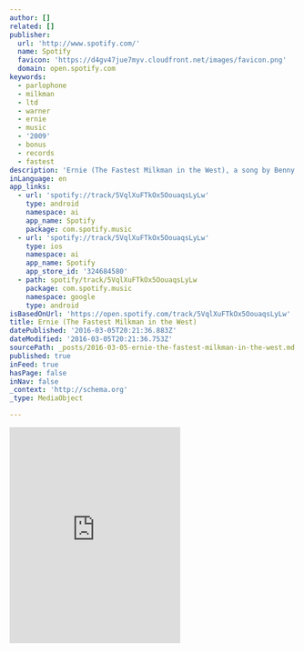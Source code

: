 ```yaml
---
author: []
related: []
publisher:
  url: 'http://www.spotify.com/'
  name: Spotify
  favicon: 'https://d4gv47jue7myv.cloudfront.net/images/favicon.png'
  domain: open.spotify.com
keywords:
  - parlophone
  - milkman
  - ltd
  - warner
  - ernie
  - music
  - '2009'
  - bonus
  - records
  - fastest
description: 'Ernie (The Fastest Milkman in the West), a song by Benny Hill on Spotify'
inLanguage: en
app_links:
  - url: 'spotify://track/5VqlXuFTkOx5OouaqsLyLw'
    type: android
    namespace: ai
    app_name: Spotify
    package: com.spotify.music
  - url: 'spotify://track/5VqlXuFTkOx5OouaqsLyLw'
    type: ios
    namespace: ai
    app_name: Spotify
    app_store_id: '324684580'
  - path: spotify/track/5VqlXuFTkOx5OouaqsLyLw
    package: com.spotify.music
    namespace: google
    type: android
isBasedOnUrl: 'https://open.spotify.com/track/5VqlXuFTkOx5OouaqsLyLw'
title: Ernie (The Fastest Milkman in the West)
datePublished: '2016-03-05T20:21:36.883Z'
dateModified: '2016-03-05T20:21:36.753Z'
sourcePath: _posts/2016-03-05-ernie-the-fastest-milkman-in-the-west.md
published: true
inFeed: true
hasPage: false
inNav: false
_context: 'http://schema.org'
_type: MediaObject

---
```

<iframe src="https://cdn.embedly.com/widgets/media.html?src=https%3A%2F%2Fembed.spotify.com%2F%3Furi%3Dspotify%3Atrack%3A5VqlXuFTkOx5OouaqsLyLw&amp;url=https%3A%2F%2Fopen.spotify.com%2Ftrack%2F5VqlXuFTkOx5OouaqsLyLw&amp;image=http%3A%2F%2Fo.scdn.co%2Fimage%2F9d1e61f5fb0fb4703c79554b46d1b0a2da7ace5a&amp;key=b7d04c9b404c499eba89ee7072e1c4f7&amp;type=text%2Fhtml&amp;schema=spotify" width="300" height="380" scrolling="no" frameborder="0" allowfullscreen="allowfullscreen" style=""></iframe>